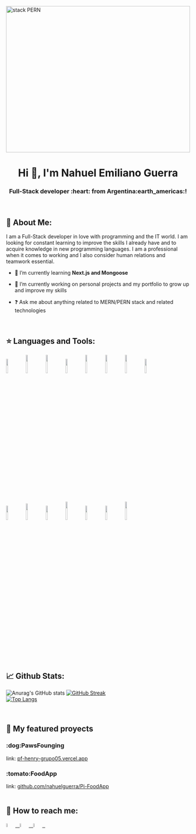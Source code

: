 <div>
<img src='https://cdn.urbantecno.com/urbantecno/2022/06/lenguajes-programacion.jpg' alt='stack PERN' align='center' width='100%' height='400px'/>
</div>

<h1 align="center">Hi 👋, I'm Nahuel Emiliano Guerra</h1>
<h3 align="center">Full-Stack developer :heart: from Argentina:earth_americas:!</h3>

<br /> 

## 🚀 About Me:
I am a Full-Stack developer in love with programming and the IT world. I am looking for constant learning to improve the skills I already have and to acquire knowledge in new programming languages. I am a professional when it comes to working and I also consider human relations and teamwork essential.

- 🌱 I’m currently learning **Next.js and Mongoose**


- 🔭 I’m currently working on personal projects and my portfolio to grow up and improve my skills
  

- ❓ Ask me about anything related to MERN/PERN stack and related technologies  

<br /> 

## :star: Languages and Tools:

<p>
  <code><img width="10%" src="https://www.vectorlogo.zone/logos/w3_html5/w3_html5-ar21.svg"></code>
  <code><img width="10%" height="50px" src="https://github.com/WanCirone/wancirone/blob/main/logos/1200px-Devicon-css3-plain.svg.png"></code>
  <code><img width="10%" height="50px" src="https://github.com/WanCirone/wancirone/blob/main/logos/javascript-1.svg"></code>
  <code><img width="10%" src="https://www.vectorlogo.zone/logos/git-scm/git-scm-ar21.svg"></code>
  <code><img width="10%" height="50px" src="https://cdn.worldvectorlogo.com/logos/prisma-3.svg"></code>
  <code><img width="10%" height="50px" src="https://cdn.worldvectorlogo.com/logos/mongodb-icon-1.svg"></code>
  <code><img width="10%" height="50px" src="https://cdn.worldvectorlogo.com/logos/typescript.svg"></code>
  <code><img width="10%" src="https://www.vectorlogo.zone/logos/reactjs/reactjs-ar21.svg"></code>
  <br /> 
  <code><img width="10%" src="https://cdn.worldvectorlogo.com/logos/tailwind-css-2.svg"></code>
  <code><img width="10%" height="45" src="https://cdn.worldvectorlogo.com/logos/redux.svg"></code>
  <code><img width="10%" src="https://www.vectorlogo.zone/logos/nodejs/nodejs-ar21.svg"></code>
  <code><img  width="10%" height="50px" src="https://github.com/WanCirone/wancirone/blob/main/logos/expressjs.svg"></code>
  <code><img width="10%" src="https://www.vectorlogo.zone/logos/postgresql/postgresql-ar21.svg"></code>
  <code><img width="10%" src="https://www.vectorlogo.zone/logos/sequelizejs/sequelizejs-ar21.svg"></code>
  <code><img width="10%" height="50px" src="https://cdn.worldvectorlogo.com/logos/scrum-1.svg"></code>
  <br />
</p>

<br /> 

## 📈 Github Stats:
![Anurag's GitHub stats](https://github-readme-stats.vercel.app/api?username=nahuelguerra&show_icons=true&theme=radical)
[![GitHub Streak](https://streak-stats.demolab.com?user=nahuelguerra&theme=radical)](https://git.io/streak-stats) <br/>
[![Top Langs](https://github-readme-stats.vercel.app/api/top-langs/?username=nahuelguerra&layout=compact&theme=radical)](https://github.com/anuraghazra/github-readme-stats)

<br /> 

## :pushpin: My featured proyects
<h3 align="start">:dog:PawsFounging</h3>
link: <a href="https://pf-henry-grupo05.vercel.app">pf-henry-grupo05.vercel.app</a> &nbsp;

<h3 align="start">:tomato:FoodApp</h3>
link: <a href="https://github.com/nahuelguerra/Pi-FoodApp">github.com/nahuelguerra/Pi-FoodApp</a> &nbsp;

<br /> 
<br /> 

## :paperclip: How to reach me:
<span >
<a href="https://www.linkedin.com/in/nahuel-emiliano-guerra-77860324b/" ><img width="5%" src="https://cdn-icons-png.flaticon.com/512/174/174857.png"> &nbsp;
<a href="mailto:nahuelguerra997e@gmail.com" ><img width="5%" src="https://upload.wikimedia.org/wikipedia/commons/thumb/7/7e/Gmail_icon_%282020%29.svg/1024px-Gmail_icon_%282020%29.svg.png"> &nbsp;
<a href="https://api.whatsapp.com/send?phone=2664790932" ><img width="5%" src="https://es.logodownload.org/wp-content/uploads/2018/10/whatsapp-logo-11.png"> &nbsp;
</span>
